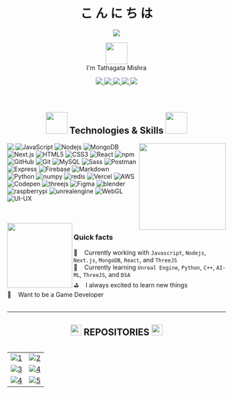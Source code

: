 <h1 align="center">
こ ん に ち は
</h1>
<div align="center">
  <img src="https://streak-stats.demolab.com?user=tathagatamishra&theme=transparent&hide_border=true&border_radius=50&dates=BB6BFF&background=FF5B5B00&border=6B70FF&stroke=FF0056&ring=FFC600&fire=FF6800&currStreakNum=30D4FF&sideNums=A8FF00&currStreakLabel=FFA1E5&sideLabels=FFAC4A">
<!--   <img src="https://readme-typing-svg.demolab.com?font=Outfit&pause=1000&width=435&lines=Hi,+I'm+Tathatha+Mishra;I'm+a+Web+Developer"> -->
</div>

<p align="center" font="Outfit">
<img src="https://media.giphy.com/media/26Fxy3Iz1ari8oytO/giphy.gif" width="50">
<br>
I'm Tathagata Mishra
</p>

<!-- <img src="https://komarev.com/ghpvc/?username=tathagatamishra&label=Profile%20views&color=0e75b6&style=flat" alt="tathagatamishra" /> -->
<p align="center">
  <a href="https://www.linkedin.com/in/tathagatamishra/">
    <img src="https://img.shields.io/badge/LinkedIn-blue?style=flat&logo=linkedin&logoColor=white"/>
  </a>
  <a href="https://github.com/tathagatamishra/">
    <img src="https://img.shields.io/github/followers/tathagatamishra?label=GitHub&style=social"/>
  </a>
  <a href="https://www.youtube.com/@vfxinvein/">
    <img src="https://img.shields.io/badge/YouTube-red?style=flat&logo=youtube&logoColor=white"/>
  </a>
  <a href="https://sketchfab.com/tathagatamishra/">
    <img src="https://img.shields.io/badge/-Sketchfab-blue?style=flat&logo=Sketchfab&logoColor=white"/>
  </a>
  <a href="https://mishra-ji.netlify.app/">
    <img src="https://img.shields.io/badge/-Website-orange?&style=flat&logo=Google-Chrome&logoColor=white"/>
  </a>
  <br>
  <img src="https://user-images.githubusercontent.com/114053180/223065824-02021921-0562-4936-a1e9-6db07116d7d2.gif"  height="0.5" width="500">
  <br>
  <img align="center" src="https://profile-counter.glitch.me/tathagatamishra/count.svg" alt="" />
</p>
<p>&nbsp;</p>
<h2 align="center">
  <img src="https://media.giphy.com/media/jSKBmKkvo2dPQQtsR1/giphy.gif" width="50">
  Technologies & Skills
  <img src="https://media.giphy.com/media/jSKBmKkvo2dPQQtsR1/giphy.gif" width="50">
</h2>
<!-- <br> -->
<img align="left" src="https://github-readme-stats.vercel.app/api/top-langs/?username=tathagatamishra&langs_count=10&layout=compact&theme=transparent&border_radius=50&background=FF5B5B00&stroke=FF0056&hide_border=true&title_color=5CCA6D&text_color=90ABFF">
<img align='right' src="https://media.giphy.com/media/HwBlFQZFcAoUcPHZdX/giphy.gif" width="200">

![JavaScript](https://img.shields.io/badge/JavaScript-F7DF1E?style=flat-square&logo=javascript&logoColor=222222)
![Nodejs](https://img.shields.io/badge/Node.js-43853D?style=flat-square&logo=node.js&logoColor=white)
![MongoDB](https://img.shields.io/badge/MongoDB-4EA94B?style=flat-square&logo=mongodb&logoColor=white)
![Next.js](https://img.shields.io/badge/Next.js-000000?style=flat-square&logo=next.js&logoColor=white)
![HTML5](https://img.shields.io/badge/HTML5-E34F26?style=flat-square&logo=html5&logoColor=white)
![CSS3](https://img.shields.io/badge/CSS3-1572B6?style=flat-square&logo=css3&logoColor=white)
![React](https://img.shields.io/badge/React-61DAFB?style=flat-square&logo=react&logoColor=222222)
![npm](https://img.shields.io/badge/npm-CB3837?style=flat-square&logo=npm&logoColor=white)
![GitHub](https://img.shields.io/badge/GitHub-762e9d?style=flat-square&logo=github&logoColor=white)
![Git](https://img.shields.io/badge/Git-F05032?style=flat-square&logo=git&logoColor=white)
![MySQL](https://img.shields.io/badge/MySQL-4479A1?style=flat-square&logo=mysql&logoColor=white)
![Sass](https://img.shields.io/badge/Sass-CC6699?style=flat-square&logo=sass&logoColor=white)
![Postman](https://img.shields.io/badge/Postman-FF6C37?style=flat-square&logo=postman&logoColor=white)
![Express](https://img.shields.io/badge/Express.js-000000?style=flat-square&logo=express&logoColor=white)
![Firebase](https://img.shields.io/badge/Firebase-ffc400?style=flat-square&logo=firebase&logoColor=dd2c00)
![Markdown](https://img.shields.io/badge/Markdown-000000?style=flat-square&logo=markdown&logoColor=white)
![Python](https://img.shields.io/badge/Python-3776AB?style=flat-square&logo=python&logoColor=white)
![numpy](https://img.shields.io/badge/numpy-FFEED9?style=flat-square&logo=numpy&logoColor=0078D4)
![redis](https://img.shields.io/badge/Redis-FF0034?style=flat-square&logo=redis&logoColor=white)
![Vercel](https://img.shields.io/badge/Vercel-000000?style=flat-square&logo=vercel&logoColor=white)
![AWS](https://img.shields.io/badge/AWS-FFBB1E?style=flat-square&logo=amazonwebservices&logoColor=black)
![Codepen](https://img.shields.io/badge/Codepen-000000?style=flat-square&logo=codepen&logoColor=white)
![threejs](https://img.shields.io/badge/Three.js-6A6ECC?style=flat-square&logo=three.js&logoColor=white)
![Figma](https://img.shields.io/badge/Figma-F24E1E?style=flat-square&logo=figma&logoColor=white)
![blender](https://img.shields.io/badge/Blender-FF6C37?style=flat-square&logo=blender&logoColor=white)
![raspberrypi](https://img.shields.io/badge/RaspberryPi-c7053d?style=flat-square&logo=raspberrypi&logoColor=white)
![unrealengine](https://img.shields.io/badge/UnrealEngine-626E78?style=flat-square&logo=unrealengine&logoColor=white)
![WebGL](https://img.shields.io/badge/WebGL-E83838?style=flat-square&logo=WebGL&logoColor=FFFFFF)
![UI-UX](https://img.shields.io/badge/UI-UX-F26B83?style=flat-square&logo=ui-ux&logoColor=F080F2)


<!-- ![VS Code](https://img.shields.io/badge/Visual_Studio_Code-0078D4?style=flat-square&logo=visual%20studio%20code&logoColor=white) -->
<br>
<br>
<img align='left' src="https://media.giphy.com/media/j37kBRJfS4VkGnh1u1/giphy.gif" width="150">
<h3>Quick facts</h3>

🏹 &#160;&#160; Currently working with `Javascript`, `Nodejs`, `Next.js`, `MongoDB`, `React`, and `ThreeJS`
<br>
📖 &#160;&#160; Currently learning `Unreal Engine`, `Python`, `C++`, `AI-ML`, `ThreeJS`, and `DSA`
<br>
⛳ &#160;&#160; I always excited to learn new things
<br>
🚀 &#160;&#160; Want to be a Game Developer 
<br><br>

---

<!-- <img src="https://github-readme-activity-graph.cyclic.app/graph?username=tathagatamishra&theme=react-dark&bg_color=transparent&hide_border=true&point=FF69B4&custom_title=My%20Contribution%20Graph&title_color=FFFFFF&color=75DBAE" width="100%"/> -->

<!-- <br> -->
<h2 align="center"><img src="https://media.giphy.com/media/Z968Qd9K6UBO4uj7Oc/giphy.gif" height="25" width="25"> REPOSITORIES <img src="https://media.giphy.com/media/Z968Qd9K6UBO4uj7Oc/giphy.gif" height="25" width="25"></h2>
<!-- <div align="center"> -->
<!-- <img src="https://github-profile-trophy.vercel.app/?username=tathagatamishra&row=1&column=7" width="500"> -->
<!-- </div> -->
<!-- https://streak-stats.demolab.com/demo/ -->
<p  align="center">
<img src="https://user-images.githubusercontent.com/114053180/223065824-02021921-0562-4936-a1e9-6db07116d7d2.gif"  height="1" width="2000">
</p>

| | |
| :--: | :--: |
| [![1](https://github-readme-stats.vercel.app/api/pin/?username=tathagatamishra&repo=Points-2B-Noted&title_color=006AFF&bg_color=ffffff00&text_color=808B96)](https://github.com/tathagatamishra/Points-2B-Noted.git) | [![2](https://github-readme-stats.vercel.app/api/pin/?username=tathagatamishra&repo=DoSomePracticeBro&title_color=006AFF&bg_color=ffffff00&text_color=808B96)](https://github.com/tathagatamishra/DoSomePracticeBro.git) | 
| [![3](https://github-readme-stats.vercel.app/api/pin/?username=tathagatamishra&repo=ToDoApp&title_color=006AFF&bg_color=ffffff00&text_color=808B96)](https://github.com/tathagatamishra/ToDoApp.git) | [![4](https://github-readme-stats.vercel.app/api/pin/?username=tathagatamishra&repo=AniruddhaSen&title_color=006AFF&bg_color=ffffff00&text_color=808B96)](https://github.com/tathagatamishra/AniruddhaSen.git) |
| [![4](https://github-readme-stats.vercel.app/api/pin/?username=tathagatamishra&repo=3DSideScroller&title_color=006AFF&bg_color=ffffff00&text_color=808B96)](https://github.com/tathagatamishra/3DSideScroller.git) | [![5](https://github-readme-stats.vercel.app/api/pin/?username=tathagatamishra&repo=3DSideScroller&title_color=006AFF&bg_color=ffffff00&text_color=808B96)](https://github.com/tathagatamishra/3DSideScroller.git) |

<!-- | | | |
| :--: | :--: | :--: |
| [![1](https://github-readme-stats.vercel.app/api/pin/?username=tathagatamishra&repo=Points-2B-Noted&theme=radical)](https://github.com/tathagatamishra/Points-2B-Noted.git) | [![2](https://github-readme-stats.vercel.app/api/pin/?username=tathagatamishra&repo=Only-CSS)](https://github.com/tathagatamishra/Only-CSS.git) | [![3](https://github-readme-stats.vercel.app/api/pin/?username=tathagatamishra&repo=Points-2B-Noted)]() | -->
